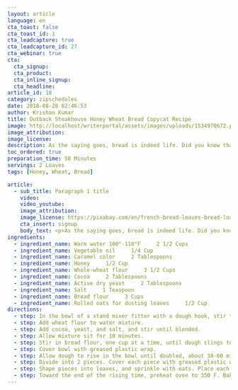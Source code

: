 ```yaml
---
layout: article
language: en
cta_toast: false
cta_toast_id: 1
cta_leadcapture: true
cta_leadcapture_id: 27
cta_webinar: true
cta: 
  cta_signup: 
  cta_product: 
  cta_inline_signup: 
  cta_headline: 
article_id: 18
category: zipschedules
date: 2018-08-28 02:46:53
author: Krishan Kumar
title: Outback Steakhouse Honey Wheat Bread Copycat Recipe
image: http://localhost/writerportal/assets/images/uploads/1534970672.png
image_attribution: 
image_license: 
description: As the saying goes, bread is indeed life. Did you know that in many cultures, bread is still a metaphor for wealth?
toc_ordered: true
preparation_time: 50 Minutes
servings: 2 Loaves
tags: [Honey, Wheat, Bread]

article:
  - sub_title: Paragraph 1 title
    video: 
    video_youtube: 
    image_attribution: 
    image_license: https://pixabay.com/en/french-bread-loaves-bread-loaf-food-bake-1433519/
    cta_insert: signup
    body_text: <p>As the saying goes, bread is indeed life. Did you know that in many cultures, bread is still a metaphor for wealth? Bread has, in fact, for a long time now been another name for "money". Consider this – a person who works to support his/her family is known as the "breadwinner".</p><br><p>Bread is, therefore, something many of us cannot do without. It is, for lack of a better word, a basic requirement, just like money. That is why you will find bread in almost every meal consumed in many parts of the world, including America. It is believed that on average, the usual American consumes about 53 pounds of bread every single year.</p><p>Outback Steakhouse is famous for its steak, which is great by the way. But if you still believe that steaks and ribs are the best it has to offer, you obviously haven’t tried its honey wheat bread! Follow this recipe to the letter and you will finally understand what this hype is all about. Good luck!<br></p>
ingredients: 
  - ingredient_name: Warm water 100°-110°F     2 1/2 Cups
  - ingredient_name: Vegetable oil     1/4 Cup
  - ingredient_name: Caramel color     2 Tablespoons
  - ingredient_name: Honey     1/2 Cup
  - ingredient_name: Whole-wheat flour     3 1/2 Cups
  - ingredient_name: Cocoa     2 Tablespoons
  - ingredient_name: Active dry yeast     2 Tablespoons
  - ingredient_name: Salt     1 Teaspoon
  - ingredient_name: Bread flour     3 Cups
  - ingredient_name: Rolled oats for dusting loaves     1/2 Cup
directions: 
  - step: In the bowl of a stand mixer fitter with a dough hook, stir together water, oil, caramel color, and honey until mixed well.
  - step: Add wheat flour to water mixture.
  - step: Add cocoa, yeast, and salt, and stir until blended.
  - step: Allow mixture sit for 10 minutes.
  - step: Stir in bread flour, one cup at a time, until dough clings to hook and almost clears the sides of mixer, about 3-4 minutes.
  - step: Cover bowl with greased plastic wrap.
  - step: Allow dough to rise in the bowl until doubled, about 30-60 minutes.
  - step: Divide into 2 pieces. Cover each piece with greased plastic wrap, and let dough rest for 5 minutes.
  - step: Shape pieces into loaves, and sprinkle with oats. Place each loaf in a greased 9x5-inch loaf pan. Let dough rise until doubled, about 30-60 minutes.
  - step: Toward the end of the rising time, preheat oven to 350 F. Bake at for 30-40 minutes.
---
```

